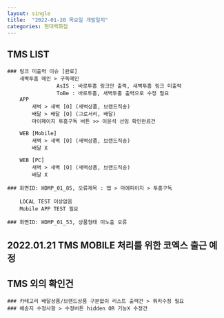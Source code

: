 ```yaml
---
layout: single
title:  "2022-01-20 목요일 개발일지"
categories: 현대백화점
---
```


## TMS LIST
 
    ### 링크 미출력 이슈 [완료]
        새벽투홈 메인 > 구독메인
                    AsIS : 바로투홈 링크만 출력, 새벽투홈 링크 미출력 
                    ToBe : 바로투홈, 새벽투홈 출력으로 수정 필요
        APP
            새벽 > 새벽 [O] (새벽상품, 브랜드직송)
            배달 > 배달 [O] (그로서리, 배달)
            마이페이지 투홈구독 버튼 >> 이윤석 선임 확인완료건

        WEB [Mobile]
            새벽 > 새벽 [O] (새벽상품, 브랜드직송)
            배달 X

        WEB [PC]
            새벽 > 새벽 [O] (새벽상품, 브랜드직송)
            배달 X

    ### 화면ID: HDMP_01_85, 오류제목 : 앱 > 마에피이지 > 투홈구독

        LOCAL TEST 이상없음
        Mobile APP TEST 필요

    ### 화면ID: HDMP_01_53, 상품형태 미노출 오류

## 2022.01.21 TMS MOBILE 처리를 위한 코엑스 출근 예정

## TMS 외의 확인건

    ### 카테고리 배달상품/브랜드상품 구분없이 리스트 출력건 > 쿼리수정 필요
    ### 배송지 수정사항 > 수정버튼 hidden OR 기능X 수정건
